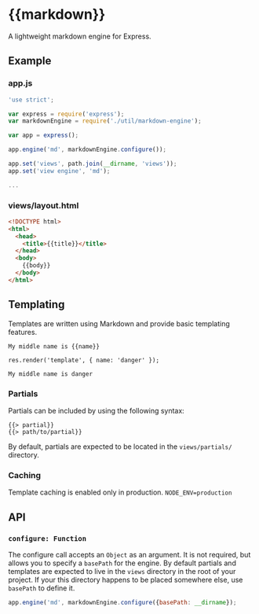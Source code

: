 {{markdown}}
============

A lightweight markdown engine for Express.

## Example

### app.js

```javascript
'use strict';

var express = require('express');
var markdownEngine = require('./util/markdown-engine');

var app = express();

app.engine('md', markdownEngine.configure());

app.set('views', path.join(__dirname, 'views'));
app.set('view engine', 'md');

...

```

### views/layout.html

```html
<!DOCTYPE html>
<html>
  <head>
    <title>{{title}}</title>
  </head>
  <body>
    {{body}}
  </body>
</html>
```

## Templating

Templates are written using Markdown and provide basic templating features.

```
My middle name is {{name}}
```

```
res.render('template', { name: 'danger' });
```

```
My middle name is danger
```

### Partials

Partials can be included by using the following syntax:

```
{{> partial}}
{{> path/to/partial}}
```

By default, partials are expected to be located in the `views/partials/` directory.

### Caching

Template caching is enabled only in production. `NODE_ENV=production`

## API

### `configure: Function`

The configure call accepts an `Object` as an argument. It is not required, but allows you to specify a `basePath` for the engine. By default partials and templates are expected to live in the `views` directory in the root of your project. If your this directory happens to be placed somewhere else, use `basePath` to define it.

```javascript
app.engine('md', markdownEngine.configure({basePath: __dirname});
```
